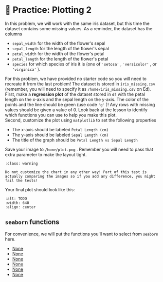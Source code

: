 # 🚧 Practice: Plotting 2
In this problem, we will work with the same iris dataset, but this time the dataset contains some missing values. As a reminder, the dataset has the columns  
-  `sepal_width`     for the width of the flower's sepal  
-  `sepal_length`     for the length of the flower's sepal  
-  `petal_width`     for the width of the flower's petal  
-  `petal_length`     for the length of the flower's petal  
-  `species`     for which species of iris it is (one of     `'setosa'`     ,     `'versicolor'`     , or     `'virginica'`     ).  

For this problem, we have provided no starter code so you will need to recreate it from the last problem! The dataset is stored in `iris_missing.csv` (remember, you will need to specify it as `/home/iris_missing.csv` on Ed).  
First, make a **regression plot** of the dataset stored in `df` with the petal length on the x-axis and the sepal length on the y-axis. The color of the points and the line should be green (use code `'g'` )! Any rows with missing values should be given a value of 0. Look back at the lesson to identify which functions you can use to help you make this plot.  
Second, customize the plot using `matplotlib` to set the following properties  
-  The x-axis should be labeled     `Petal Length (cm)`   
-  The y-axis should be labeled     `Sepal Length (cm)`   
-  The title of the graph should be     `Petal Length vs Sepal Length`   

Save your image to `/home/plot.png` . Remember you will need to pass that extra parameter to make the layout tight.  

```{admonition} Warning
:class: warning

Do not customize the chart in any other way! Part of this test is actually comparing the images so if you add any difference, you might fail the tests!

```

Your final plot should look like this:  
```{image} https://static.us.edusercontent.com/files/yjzwwLKZdyUhdIPr2TknNVES
:alt: TODO
:width: 640
:align: center
```

##  `seaborn` functions  

For convenience, we will put the functions you'll want to select from `seaborn` here.  
-  [None](https://seaborn.pydata.org/generated/seaborn.catplot.html)   
-  [None](https://seaborn.pydata.org/generated/seaborn.kdeplot.html)   
-  [None](https://seaborn.pydata.org/generated/seaborn.relplot.html)   
-  [None](https://seaborn.pydata.org/generated/seaborn.regplot.html)   
-  [None](https://seaborn.pydata.org/generated/seaborn.jointplot.html)   
-  [None](https://seaborn.pydata.org/generated/seaborn.heatmap.html#seaborn.heatmap)   

